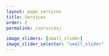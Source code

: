 ```yaml
---
layout: page_services
title: Services
order: 2
permalink: /services/

image_sliders: [small_slider]
image_slider_selector: "small_slider"
---
```

